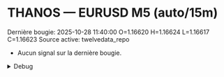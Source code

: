 # THANOS — EURUSD M5 (auto/15m)
Dernière bougie: 2025-10-28 11:40:00  O=1.16620  H=1.16624  L=1.16617  C=1.16623
Source active: twelvedata_repo

- Aucun signal sur la dernière bougie.

<details><summary>Debug</summary>

- TD_API_KEY manquant.

</details>
